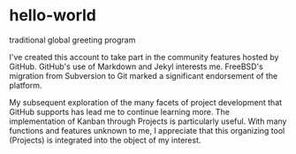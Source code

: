 # hello-world
traditional global greeting program

I've created this account to take part in the community features hosted by GitHub.
GitHub's use of Markdown and Jekyl interests me. FreeBSD's migration from Subversion to Git marked a significant endorsement of the platform.

My subsequent exploration of the many facets of project development that GitHub supports has lead me to continue learning more. The implementation of Kanban through Projects is particularly useful. With many functions and features unknown to me, I appreciate that this organizing tool (Projects) is integrated into the object of my interest.
